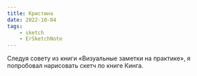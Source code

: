 ```yaml
---
title: Кристина
date: 2022-10-04
tags:
    - sketch
    - ErSketchNote
---
```


Следуя совету из книги «Визуальные заметки на практике», я попробовал нарисовать скетч по книге Кинга.
